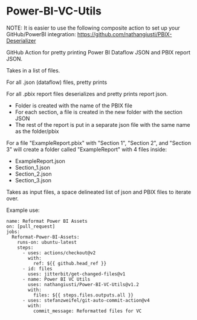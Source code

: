 # Power-BI-VC-Utils

NOTE: It is easier to use the following composite action to set up your GitHub/PowerBI integration:
https://github.com/nathangiusti/PBIX-Deserializer

GitHub Action for pretty printing Power BI Dataflow JSON and PBIX report JSON. 

Takes in a list of files. 

For all .json (dataflow) files, pretty prints 

For all .pbix report files deserializes and pretty prints report json.
- Folder is created with the name of the PBIX file
- For each section, a file is created in the new folder with the section JSON
- The rest of the report is put in a separate json file with the same name as the folder/pbix

For a file "ExampleReport.pbix" with "Section 1", "Section 2", and "Section 3" will create a folder called "ExampleReport" with 4 files inside:
- ExampleReport.json
- Section_1.json
- Section_2.json
- Section_3.json

Takes as input files, a space delineated list of json and PBIX files to iterate over. 

Example use:
	
~~~~
name: Reformat Power BI Assets
on: [pull_request]
jobs:
  Reformat-Power-BI-Assets:
    runs-on: ubuntu-latest
    steps:
      - uses: actions/checkout@v2
        with:
          ref: ${{ github.head_ref }}
      - id: files
        uses: jitterbit/get-changed-files@v1
      - name: Power BI VC Utils
        uses: nathangiusti/Power-BI-VC-Utils@v1.2
        with:
          files: ${{ steps.files.outputs.all }}
      - uses: stefanzweifel/git-auto-commit-action@v4
        with:
          commit_message: Reformatted files for VC
~~~~
